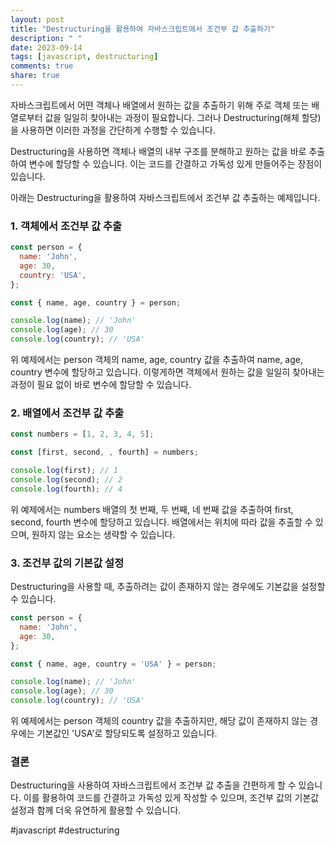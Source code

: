 ```yaml
---
layout: post
title: "Destructuring을 활용하여 자바스크립트에서 조건부 값 추출하기"
description: " "
date: 2023-09-14
tags: [javascript, destructuring]
comments: true
share: true
---
```


자바스크립트에서 어떤 객체나 배열에서 원하는 값을 추출하기 위해 주로 객체 또는 배열로부터 값을 일일히 찾아내는 과정이 필요합니다. 그러나 Destructuring(해체 할당)을 사용하면 이러한 과정을 간단하게 수행할 수 있습니다.

Destructuring을 사용하면 객체나 배열의 내부 구조를 분해하고 원하는 값을 바로 추출하여 변수에 할당할 수 있습니다. 이는 코드를 간결하고 가독성 있게 만들어주는 장점이 있습니다.

아래는 Destructuring을 활용하여 자바스크립트에서 조건부 값 추출하는 예제입니다.

### 1. 객체에서 조건부 값 추출

```javascript
const person = {
  name: 'John',
  age: 30,
  country: 'USA',
};

const { name, age, country } = person;

console.log(name); // 'John'
console.log(age); // 30
console.log(country); // 'USA'
```

위 예제에서는 person 객체의 name, age, country 값을 추출하여 name, age, country 변수에 할당하고 있습니다. 이렇게하면 객체에서 원하는 값을 일일히 찾아내는 과정이 필요 없이 바로 변수에 할당할 수 있습니다.

### 2. 배열에서 조건부 값 추출

```javascript
const numbers = [1, 2, 3, 4, 5];

const [first, second, , fourth] = numbers;

console.log(first); // 1
console.log(second); // 2
console.log(fourth); // 4
```

위 예제에서는 numbers 배열의 첫 번째, 두 번째, 네 번째 값을 추출하여 first, second, fourth 변수에 할당하고 있습니다. 배열에서는 위치에 따라 값을 추출할 수 있으며, 원하지 않는 요소는 생략할 수 있습니다.

### 3. 조건부 값의 기본값 설정

Destructuring을 사용할 때, 추출하려는 값이 존재하지 않는 경우에도 기본값을 설정할 수 있습니다.

```javascript
const person = {
  name: 'John',
  age: 30,
};

const { name, age, country = 'USA' } = person;

console.log(name); // 'John'
console.log(age); // 30
console.log(country); // 'USA'
```

위 예제에서는 person 객체의 country 값을 추출하지만, 해당 값이 존재하지 않는 경우에는 기본값인 'USA'로 할당되도록 설정하고 있습니다.

### 결론

Destructuring을 사용하여 자바스크립트에서 조건부 값 추출을 간편하게 할 수 있습니다. 이를 활용하여 코드를 간결하고 가독성 있게 작성할 수 있으며, 조건부 값의 기본값 설정과 함께 더욱 유연하게 활용할 수 있습니다.

#javascript #destructuring